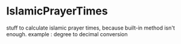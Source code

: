 # IslamicPrayerTimes

stuff to calculate islamic prayer times, because built-in method isn't enough.
example : degree to decimal conversion

